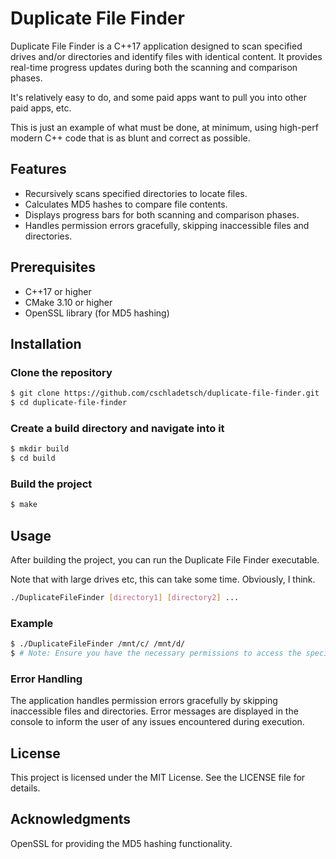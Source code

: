 # Duplicate File Finder

Duplicate File Finder is a C++17 application designed to scan specified drives and/or directories and identify files with identical content. It provides real-time progress updates during both the scanning and comparison phases.

It's relatively easy to do, and some paid apps want to pull you into other paid apps, etc.

This is just an example of what must be done, at minimum, using high-perf modern C++ code that is as blunt and correct as possible.

## Features

- Recursively scans specified directories to locate files.
- Calculates MD5 hashes to compare file contents.
- Displays progress bars for both scanning and comparison phases.
- Handles permission errors gracefully, skipping inaccessible files and directories.

## Prerequisites

- C++17 or higher
- CMake 3.10 or higher
- OpenSSL library (for MD5 hashing)

## Installation

### Clone the repository

```bash
$ git clone https://github.com/cschladetsch/duplicate-file-finder.git
$ cd duplicate-file-finder
```

### Create a build directory and navigate into it

```bash
$ mkdir build
$ cd build
```

### Build the project

```bash
$ make
```

## Usage

After building the project, you can run the Duplicate File Finder executable.

Note that with large drives etc, this can take some time. Obviously, I think.

```bash
./DuplicateFileFinder [directory1] [directory2] ...
```

### Example

```bash
$ ./DuplicateFileFinder /mnt/c/ /mnt/d/
$ # Note: Ensure you have the necessary permissions to access the specified directories. The application will skip any directories or files it cannot access due to permission restrictions.
```

### Error Handling

The application handles permission errors gracefully by skipping inaccessible files and directories. Error messages are displayed in the console to inform the user of any issues encountered during execution.

## License

This project is licensed under the MIT License. See the LICENSE file for details.

## Acknowledgments

OpenSSL for providing the MD5 hashing functionality.
